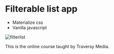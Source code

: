 # Filterable list app

* Materialize css
* Vanilla javascript

![filterlist](https://user-images.githubusercontent.com/29807797/35363047-199f7542-0136-11e8-876f-c94edf0f69f6.JPG)

This is the online course taught by Traversy Media.
